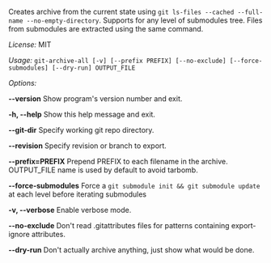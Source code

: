 Creates archive from the current state using `git ls-files --cached --full-name --no-empty-directory`. Supports for any level of submodules tree. Files from submodules are extracted using the same command.

*License:* MIT

*Usage:* `git-archive-all [-v] [--prefix PREFIX] [--no-exclude] [--force-submodules] [--dry-run] OUTPUT_FILE`

*Options:*

  **--version**             Show program's version number and exit.
  
  **-h, --help**            Show this help message and exit.

  **--git-dir**             Specify working git repo directory.

  **--revision**            Specify revision or branch to export.

  **--prefix=PREFIX**       Prepend PREFIX to each filename in the archive. OUTPUT_FILE name is used by default to avoid tarbomb.

  **--force-submodules**    Force a `git submodule init && git submodule update` at each level before iterating submodules
  
  **-v, --verbose**         Enable verbose mode.

  **--no-exclude**          Don't read .gitattributes files for patterns containing export-ignore attributes.

  **--dry-run**             Don't actually archive anything, just show what would be done.
